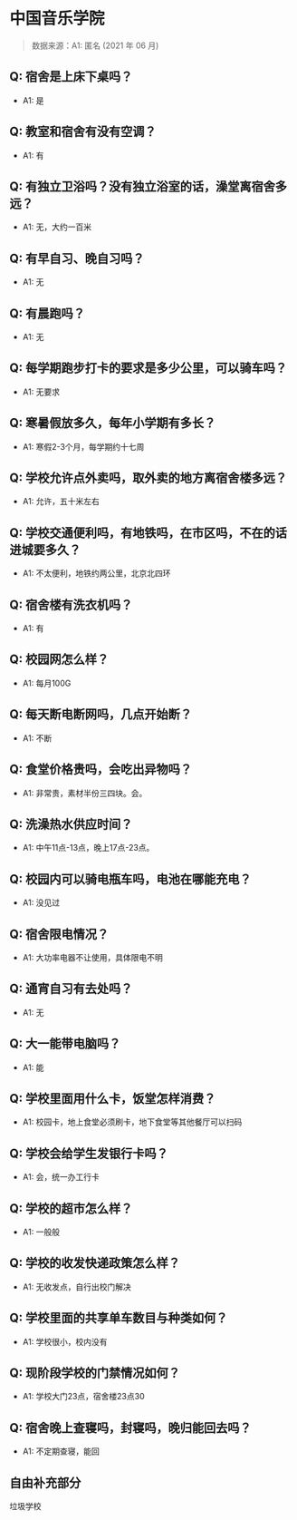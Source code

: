 # 中国音乐学院

> 数据来源：A1: 匿名 (2021 年 06 月)

## Q: 宿舍是上床下桌吗？

- A1: 是

## Q: 教室和宿舍有没有空调？

- A1: 有

## Q: 有独立卫浴吗？没有独立浴室的话，澡堂离宿舍多远？

- A1: 无，大约一百米

## Q: 有早自习、晚自习吗？

- A1: 无

## Q: 有晨跑吗？

- A1: 无

## Q: 每学期跑步打卡的要求是多少公里，可以骑车吗？

- A1: 无要求

## Q: 寒暑假放多久，每年小学期有多长？

- A1: 寒假2-3个月，每学期约十七周

## Q: 学校允许点外卖吗，取外卖的地方离宿舍楼多远？

- A1: 允许，五十米左右

## Q: 学校交通便利吗，有地铁吗，在市区吗，不在的话进城要多久？

- A1: 不太便利，地铁约两公里，北京北四环

## Q: 宿舍楼有洗衣机吗？

- A1: 有

## Q: 校园网怎么样？

- A1: 每月100G

## Q: 每天断电断网吗，几点开始断？

- A1: 不断

## Q: 食堂价格贵吗，会吃出异物吗？

- A1: 非常贵，素材半份三四块。会。

## Q: 洗澡热水供应时间？

- A1: 中午11点-13点，晚上17点-23点。

## Q: 校园内可以骑电瓶车吗，电池在哪能充电？

- A1: 没见过

## Q: 宿舍限电情况？

- A1: 大功率电器不让使用，具体限电不明

## Q: 通宵自习有去处吗？

- A1: 无

## Q: 大一能带电脑吗？

- A1: 能

## Q: 学校里面用什么卡，饭堂怎样消费？

- A1: 校园卡，地上食堂必须刷卡，地下食堂等其他餐厅可以扫码

## Q: 学校会给学生发银行卡吗？

- A1: 会，统一办工行卡

## Q: 学校的超市怎么样？

- A1: 一般般

## Q: 学校的收发快递政策怎么样？

- A1: 无收发点，自行出校门解决

## Q: 学校里面的共享单车数目与种类如何？

- A1: 学校很小，校内没有

## Q: 现阶段学校的门禁情况如何？

- A1: 学校大门23点，宿舍楼23点30

## Q: 宿舍晚上查寝吗，封寝吗，晚归能回去吗？

- A1: 不定期查寝，能回

## 自由补充部分

垃圾学校